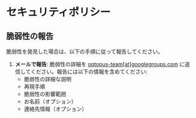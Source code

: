 # セキュリティポリシー

## 脆弱性の報告

脆弱性を発見した場合は、以下の手順に従って報告してください。

1. **メールで報告**: 脆弱性の詳細を [oqtopus-team[at]googlegroups.com](mailto:oqtopus-team[at]googlegroups.com) に送信してください。報告には以下の情報を含めてください:
    - 脆弱性の詳細な説明
    - 再現手順
    - 脆弱性の影響範囲
    - お名前（オプション）
    - 連絡先情報（オプション）
